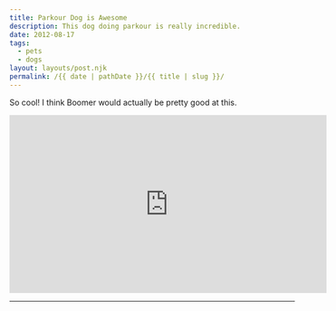 ```yaml
---
title: Parkour Dog is Awesome
description: This dog doing parkour is really incredible.
date: 2012-08-17
tags: 
  - pets
  - dogs
layout: layouts/post.njk
permalink: /{{ date | pathDate }}/{{ title | slug }}/
---
```


So cool! I think Boomer would actually be pretty good at this.

<iframe class="youtube-video" width="560" height="315" src="https://www.youtube.com/embed/qPyP_7Xuqr0" title="YouTube video player" frameborder="0" allow="accelerometer; autoplay; clipboard-write; encrypted-media; gyroscope; picture-in-picture; web-share" allowfullscreen></iframe>

---
